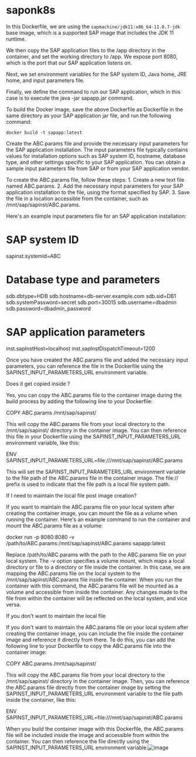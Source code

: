 # saponk8s

In this Dockerfile, we are using the `sapmachine/jdk11:x86_64-11.0.7-jdk` base image, which is a supported SAP image that includes the JDK 11 runtime.

We then copy the SAP application files to the /app directory in the container, and set the working directory to /app. We expose port 8080, which is the port that our SAP application listens on.

Next, we set environment variables for the SAP system ID, Java home, JRE home, and input parameters file.

Finally, we define the command to run our SAP application, which in this case is to execute the java -jar sapapp.jar command.

To build the Docker image, save the above Dockerfile as Dockerfile in the same directory as your SAP application jar file, and run the following command:

```docker build -t sapapp:latest```




Create the ABC.params file and provide the necessary input parameters for the SAP application installation.
The input parameters file typically contains values for installation options such as SAP system ID, hostname, database type, and other settings specific to your SAP application. You can obtain a sample input parameters file from SAP or from your SAP application vendor.

To create the ABC.params file, follow these steps:
	1. Create a new text file named ABC.params.
	2. Add the necessary input parameters for your SAP application installation to the file, using the format specified by SAP.
	3. Save the file in a location accessible from the container, such as /mnt/sap/sapinst/ABC.params.
	
Here's an example input parameters file for an SAP application installation:


# SAP system ID
sapinst.systemId=ABC

# Database type and parameters
sdb.dbtype=HDB
sdb.hostname=db-server.example.com
sdb.sid=DB1
sdb.systemPassword=secret
sdb.port=30015
sdb.username=dbadmin
sdb.password=dbadmin_password

# SAP application parameters
inst.sapInstHost=localhost
inst.sapInstDispatchTimeout=1200


Once you have created the ABC.params file and added the necessary input parameters, you can reference the file in the Dockerfile using the SAPINST_INPUT_PARAMETERS_URL environment variable.

Does it get copied inside ? 

Yes, you can copy the ABC.params file to the container image during the build process by adding the following line to your Dockerfile:



COPY ABC.params /mnt/sap/sapinst/


This will copy the ABC.params file from your local directory to the /mnt/sap/sapinst/ directory in the container image.
You can then reference this file in your Dockerfile using the SAPINST_INPUT_PARAMETERS_URL environment variable, like this:



ENV SAPINST_INPUT_PARAMETERS_URL=file:///mnt/sap/sapinst/ABC.params

This will set the SAPINST_INPUT_PARAMETERS_URL environment variable to the file path of the ABC.params file in the container image. The file:// prefix is used to indicate that the file path is a local file system path.

If I need to maintain the local file post image creation?

If you want to maintain the ABC.params file on your local system after creating the container image, you can mount the file as a volume when running the container.
Here's an example command to run the container and mount the ABC.params file as a volume:

docker run -p 8080:8080 -v /path/to/ABC.params:/mnt/sap/sapinst/ABC.params sapapp:latest
 
Replace /path/to/ABC.params with the path to the ABC.params file on your local system.
The -v option specifies a volume mount, which maps a local directory or file to a directory or file inside the container. In this case, we are mapping the ABC.params file on the local system to the /mnt/sap/sapinst/ABC.params file inside the container.
When you run the container with this command, the ABC.params file will be mounted as a volume and accessible from inside the container. Any changes made to the file from within the container will be reflected on the local system, and vice versa.

If you don't want to maintain the local file 

If you don't want to maintain the ABC.params file on your local system after creating the container image, you can include the file inside the container image and reference it directly from there.
To do this, you can add the following line to your Dockerfile to copy the ABC.params file into the container image:



COPY ABC.params /mnt/sap/sapinst/

This will copy the ABC.params file from your local directory to the /mnt/sap/sapinst/ directory in the container image.
Then, you can reference the ABC.params file directly from the container image by setting the SAPINST_INPUT_PARAMETERS_URL environment variable to the file path inside the container, like this:


ENV SAPINST_INPUT_PARAMETERS_URL=file:///mnt/sap/sapinst/ABC.params

When you build the container image with this Dockerfile, the ABC.params file will be included inside the image and accessible from within the container. You can then reference the file directly using the SAPINST_INPUT_PARAMETERS_URL environment variable.![image](https://user-images.githubusercontent.com/101955369/227542344-db2e955a-680e-48a6-9f81-1b90274d3a11.png)
